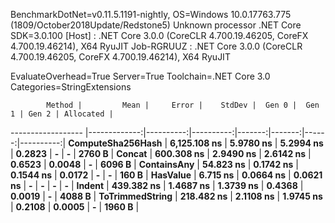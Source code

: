 
BenchmarkDotNet=v0.11.5.1191-nightly, OS=Windows 10.0.17763.775 (1809/October2018Update/Redstone5)
Unknown processor
.NET Core SDK=3.0.100
  [Host]     : .NET Core 3.0.0 (CoreCLR 4.700.19.46205, CoreFX 4.700.19.46214), X64 RyuJIT
  Job-RGRUUZ : .NET Core 3.0.0 (CoreCLR 4.700.19.46205, CoreFX 4.700.19.46214), X64 RyuJIT

EvaluateOverhead=True  Server=True  Toolchain=.NET Core 3.0  
Categories=StringExtensions  

            Method |         Mean |     Error |    StdDev |  Gen 0 |  Gen 1 | Gen 2 | Allocated |
------------------ |-------------:|----------:|----------:|-------:|-------:|------:|----------:|
 **ComputeSha256Hash** | **6,125.108 ns** | **5.9780 ns** | **5.2994 ns** | **0.2823** |      **-** |     **-** |    **2760 B** |
            **Concat** |   **600.308 ns** | **2.9490 ns** | **2.6142 ns** | **0.6523** | **0.0048** |     **-** |    **6096 B** |
       **ContainsAny** |    **54.823 ns** | **0.1742 ns** | **0.1544 ns** | **0.0172** |      **-** |     **-** |     **160 B** |
          **HasValue** |     **6.715 ns** | **0.0664 ns** | **0.0621 ns** |      **-** |      **-** |     **-** |         **-** |
            **Indent** |   **439.382 ns** | **1.4687 ns** | **1.3739 ns** | **0.4368** | **0.0019** |     **-** |    **4088 B** |
   **ToTrimmedString** |   **218.482 ns** | **2.1108 ns** | **1.9745 ns** | **0.2108** | **0.0005** |     **-** |    **1960 B** |
